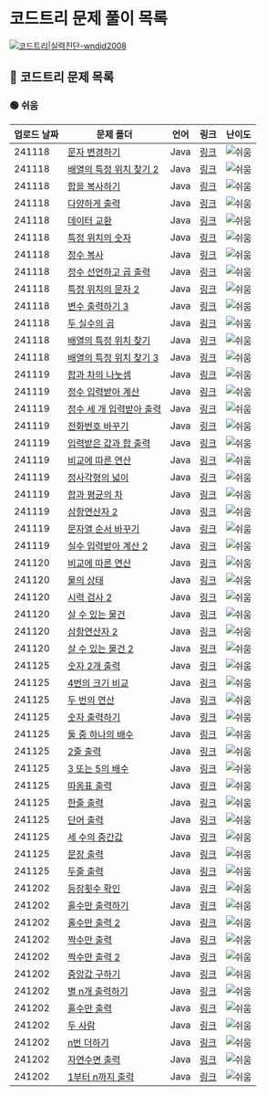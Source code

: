 #
# 코드트리 문제 풀이 목록
[![코드트리|실력진단-wndid2008](https://banner.codetree.ai/v1/banner/wndid2008)](https://www.codetree.ai/profiles/wndid2008)

## 🌳 코드트리 문제 목록
### 🟢 쉬움
| 업로드 날짜 | 문제 폴더 | 언어 | 링크 | 난이도 |
| ----------- | --------- | ---- | ----- | ------- |
| 241118 | [문자 변경하기](./241118/%EB%AC%B8%EC%9E%90%20%EB%B3%80%EA%B2%BD%ED%95%98%EA%B8%B0) | Java | [링크](./241118/%EB%AC%B8%EC%9E%90%20%EB%B3%80%EA%B2%BD%ED%95%98%EA%B8%B0) | ![쉬움](https://img.shields.io/badge/쉬움-%235cb85c.svg?for-the-badge) |
| 241118 | [배열의 특정 위치 찾기 2](./241118/%EB%B0%B0%EC%97%B4%EC%9D%98%20%ED%8A%B9%EC%A0%95%20%EC%9C%84%EC%B9%98%20%EC%B0%BE%EA%B8%B0%202) | Java | [링크](./241118/%EB%B0%B0%EC%97%B4%EC%9D%98%20%ED%8A%B9%EC%A0%95%20%EC%9C%84%EC%B9%98%20%EC%B0%BE%EA%B8%B0%202) | ![쉬움](https://img.shields.io/badge/쉬움-%235cb85c.svg?for-the-badge) |
| 241118 | [합을 복사하기](./241118/%ED%95%A9%EC%9D%84%20%EB%B3%B5%EC%82%AC%ED%95%98%EA%B8%B0) | Java | [링크](./241118/%ED%95%A9%EC%9D%84%20%EB%B3%B5%EC%82%AC%ED%95%98%EA%B8%B0) | ![쉬움](https://img.shields.io/badge/쉬움-%235cb85c.svg?for-the-badge) |
| 241118 | [다양하게 출력](./241118/%EB%8B%A4%EC%96%91%ED%95%98%EA%B2%8C%20%EC%B6%9C%EB%A0%A5) | Java | [링크](./241118/%EB%8B%A4%EC%96%91%ED%95%98%EA%B2%8C%20%EC%B6%9C%EB%A0%A5) | ![쉬움](https://img.shields.io/badge/쉬움-%235cb85c.svg?for-the-badge) |
| 241118 | [데이터 교환](./241118/%EB%8D%B0%EC%9D%B4%ED%84%B0%20%EA%B5%90%ED%99%98) | Java | [링크](./241118/%EB%8D%B0%EC%9D%B4%ED%84%B0%20%EA%B5%90%ED%99%98) | ![쉬움](https://img.shields.io/badge/쉬움-%235cb85c.svg?for-the-badge) |
| 241118 | [특정 위치의 숫자](./241118/%ED%8A%B9%EC%A0%95%20%EC%9C%84%EC%B9%98%EC%9D%98%20%EC%88%AB%EC%9E%90) | Java | [링크](./241118/%ED%8A%B9%EC%A0%95%20%EC%9C%84%EC%B9%98%EC%9D%98%20%EC%88%AB%EC%9E%90) | ![쉬움](https://img.shields.io/badge/쉬움-%235cb85c.svg?for-the-badge) |
| 241118 | [정수 복사](./241118/%EC%A0%95%EC%88%98%20%EB%B3%B5%EC%82%AC) | Java | [링크](./241118/%EC%A0%95%EC%88%98%20%EB%B3%B5%EC%82%AC) | ![쉬움](https://img.shields.io/badge/쉬움-%235cb85c.svg?for-the-badge) |
| 241118 | [정수 선언하고 곱 출력](./241118/%EC%A0%95%EC%88%98%20%EC%84%A0%EC%96%B8%ED%95%98%EA%B3%A0%20%EA%B3%B1%20%EC%B6%9C%EB%A0%A5) | Java | [링크](./241118/%EC%A0%95%EC%88%98%20%EC%84%A0%EC%96%B8%ED%95%98%EA%B3%A0%20%EA%B3%B1%20%EC%B6%9C%EB%A0%A5) | ![쉬움](https://img.shields.io/badge/쉬움-%235cb85c.svg?for-the-badge) |
| 241118 | [특정 위치의 문자 2](./241118/%ED%8A%B9%EC%A0%95%20%EC%9C%84%EC%B9%98%EC%9D%98%20%EB%AC%B8%EC%9E%90%202) | Java | [링크](./241118/%ED%8A%B9%EC%A0%95%20%EC%9C%84%EC%B9%98%EC%9D%98%20%EB%AC%B8%EC%9E%90%202) | ![쉬움](https://img.shields.io/badge/쉬움-%235cb85c.svg?for-the-badge) |
| 241118 | [변수 출력하기 3](./241118/%EB%B3%80%EC%88%98%20%EC%B6%9C%EB%A0%A5%ED%95%98%EA%B8%B0%203) | Java | [링크](./241118/%EB%B3%80%EC%88%98%20%EC%B6%9C%EB%A0%A5%ED%95%98%EA%B8%B0%203) | ![쉬움](https://img.shields.io/badge/쉬움-%235cb85c.svg?for-the-badge) |
| 241118 | [두 실수의 곱](./241118/%EB%91%90%20%EC%8B%A4%EC%88%98%EC%9D%98%20%EA%B3%B1) | Java | [링크](./241118/%EB%91%90%20%EC%8B%A4%EC%88%98%EC%9D%98%20%EA%B3%B1) | ![쉬움](https://img.shields.io/badge/쉬움-%235cb85c.svg?for-the-badge) |
| 241118 | [배열의 특정 위치 찾기](./241118/%EB%B0%B0%EC%97%B4%EC%9D%98%20%ED%8A%B9%EC%A0%95%20%EC%9C%84%EC%B9%98%20%EC%B0%BE%EA%B8%B0) | Java | [링크](./241118/%EB%B0%B0%EC%97%B4%EC%9D%98%20%ED%8A%B9%EC%A0%95%20%EC%9C%84%EC%B9%98%20%EC%B0%BE%EA%B8%B0) | ![쉬움](https://img.shields.io/badge/쉬움-%235cb85c.svg?for-the-badge) |
| 241118 | [배열의 특정 위치 찾기 3](./241118/%EB%B0%B0%EC%97%B4%EC%9D%98%20%ED%8A%B9%EC%A0%95%20%EC%9C%84%EC%B9%98%20%EC%B0%BE%EA%B8%B0%203) | Java | [링크](./241118/%EB%B0%B0%EC%97%B4%EC%9D%98%20%ED%8A%B9%EC%A0%95%20%EC%9C%84%EC%B9%98%20%EC%B0%BE%EA%B8%B0%203) | ![쉬움](https://img.shields.io/badge/쉬움-%235cb85c.svg?for-the-badge) |
| 241119 | [합과 차의 나눗셈](./241119/%ED%95%A9%EA%B3%BC%20%EC%B0%A8%EC%9D%98%20%EB%82%98%EB%88%97%EC%85%88) | Java | [링크](./241119/%ED%95%A9%EA%B3%BC%20%EC%B0%A8%EC%9D%98%20%EB%82%98%EB%88%97%EC%85%88) | ![쉬움](https://img.shields.io/badge/쉬움-%235cb85c.svg?for-the-badge) |
| 241119 | [정수 입력받아 계산](./241119/%EC%A0%95%EC%88%98%20%EC%9E%85%EB%A0%A5%EB%B0%9B%EC%95%84%20%EA%B3%84%EC%82%B0) | Java | [링크](./241119/%EC%A0%95%EC%88%98%20%EC%9E%85%EB%A0%A5%EB%B0%9B%EC%95%84%20%EA%B3%84%EC%82%B0) | ![쉬움](https://img.shields.io/badge/쉬움-%235cb85c.svg?for-the-badge) |
| 241119 | [정수 세 개 입력받아 출력](./241119/%EC%A0%95%EC%88%98%20%EC%84%B8%20%EA%B0%9C%20%EC%9E%85%EB%A0%A5%EB%B0%9B%EC%95%84%20%EC%B6%9C%EB%A0%A5) | Java | [링크](./241119/%EC%A0%95%EC%88%98%20%EC%84%B8%20%EA%B0%9C%20%EC%9E%85%EB%A0%A5%EB%B0%9B%EC%95%84%20%EC%B6%9C%EB%A0%A5) | ![쉬움](https://img.shields.io/badge/쉬움-%235cb85c.svg?for-the-badge) |
| 241119 | [전화번호 바꾸기](./241119/%EC%A0%84%ED%99%94%EB%B2%88%ED%98%B8%20%EB%B0%94%EA%BE%B8%EA%B8%B0) | Java | [링크](./241119/%EC%A0%84%ED%99%94%EB%B2%88%ED%98%B8%20%EB%B0%94%EA%BE%B8%EA%B8%B0) | ![쉬움](https://img.shields.io/badge/쉬움-%235cb85c.svg?for-the-badge) |
| 241119 | [입력받은 값과 합 출력](./241119/%EC%9E%85%EB%A0%A5%EB%B0%9B%EC%9D%80%20%EA%B0%92%EA%B3%BC%20%ED%95%A9%20%EC%B6%9C%EB%A0%A5) | Java | [링크](./241119/%EC%9E%85%EB%A0%A5%EB%B0%9B%EC%9D%80%20%EA%B0%92%EA%B3%BC%20%ED%95%A9%20%EC%B6%9C%EB%A0%A5) | ![쉬움](https://img.shields.io/badge/쉬움-%235cb85c.svg?for-the-badge) |
| 241119 | [비교에 따른 연산](./241119/%EB%B9%84%EA%B5%90%EC%97%90%20%EB%94%B0%EB%A5%B8%20%EC%97%B0%EC%82%B0) | Java | [링크](./241119/%EB%B9%84%EA%B5%90%EC%97%90%20%EB%94%B0%EB%A5%B8%20%EC%97%B0%EC%82%B0) | ![쉬움](https://img.shields.io/badge/쉬움-%235cb85c.svg?for-the-badge) |
| 241119 | [정사각형의 넓이](./241119/%EC%A0%95%EC%82%AC%EA%B0%81%ED%98%95%EC%9D%98%20%EB%84%93%EC%9D%B4) | Java | [링크](./241119/%EC%A0%95%EC%82%AC%EA%B0%81%ED%98%95%EC%9D%98%20%EB%84%93%EC%9D%B4) | ![쉬움](https://img.shields.io/badge/쉬움-%235cb85c.svg?for-the-badge) |
| 241119 | [합과 평균의 차](./241119/%ED%95%A9%EA%B3%BC%20%ED%8F%89%EA%B7%A0%EC%9D%98%20%EC%B0%A8) | Java | [링크](./241119/%ED%95%A9%EA%B3%BC%20%ED%8F%89%EA%B7%A0%EC%9D%98%20%EC%B0%A8) | ![쉬움](https://img.shields.io/badge/쉬움-%235cb85c.svg?for-the-badge) |
| 241119 | [삼항연산자 2](./241119/%EC%82%BC%ED%95%AD%EC%97%B0%EC%82%B0%EC%9E%90%202) | Java | [링크](./241119/%EC%82%BC%ED%95%AD%EC%97%B0%EC%82%B0%EC%9E%90%202) | ![쉬움](https://img.shields.io/badge/쉬움-%235cb85c.svg?for-the-badge) |
| 241119 | [문자열 순서 바꾸기](./241119/%EB%AC%B8%EC%9E%90%EC%97%B4%20%EC%88%9C%EC%84%9C%20%EB%B0%94%EA%BE%B8%EA%B8%B0) | Java | [링크](./241119/%EB%AC%B8%EC%9E%90%EC%97%B4%20%EC%88%9C%EC%84%9C%20%EB%B0%94%EA%BE%B8%EA%B8%B0) | ![쉬움](https://img.shields.io/badge/쉬움-%235cb85c.svg?for-the-badge) |
| 241119 | [실수 입력받아 계산 2](./241119/%EC%8B%A4%EC%88%98%20%EC%9E%85%EB%A0%A5%EB%B0%9B%EC%95%84%20%EA%B3%84%EC%82%B0%202) | Java | [링크](./241119/%EC%8B%A4%EC%88%98%20%EC%9E%85%EB%A0%A5%EB%B0%9B%EC%95%84%20%EA%B3%84%EC%82%B0%202) | ![쉬움](https://img.shields.io/badge/쉬움-%235cb85c.svg?for-the-badge) |
| 241120 | [비교에 따른 연산](./241120/%EB%B9%84%EA%B5%90%EC%97%90%20%EB%94%B0%EB%A5%B8%20%EC%97%B0%EC%82%B0) | Java | [링크](./241120/%EB%B9%84%EA%B5%90%EC%97%90%20%EB%94%B0%EB%A5%B8%20%EC%97%B0%EC%82%B0) | ![쉬움](https://img.shields.io/badge/쉬움-%235cb85c.svg?for-the-badge) |
| 241120 | [물의 상태](./241120/%EB%AC%BC%EC%9D%98%20%EC%83%81%ED%83%9C) | Java | [링크](./241120/%EB%AC%BC%EC%9D%98%20%EC%83%81%ED%83%9C) | ![쉬움](https://img.shields.io/badge/쉬움-%235cb85c.svg?for-the-badge) |
| 241120 | [시력 검사 2](./241120/%EC%8B%9C%EB%A0%A5%20%EA%B2%80%EC%82%AC%202) | Java | [링크](./241120/%EC%8B%9C%EB%A0%A5%20%EA%B2%80%EC%82%AC%202) | ![쉬움](https://img.shields.io/badge/쉬움-%235cb85c.svg?for-the-badge) |
| 241120 | [살 수 있는 물건](./241120/%EC%82%B4%20%EC%88%98%20%EC%9E%88%EB%8A%94%20%EB%AC%BC%EA%B1%B4) | Java | [링크](./241120/%EC%82%B4%20%EC%88%98%20%EC%9E%88%EB%8A%94%20%EB%AC%BC%EA%B1%B4) | ![쉬움](https://img.shields.io/badge/쉬움-%235cb85c.svg?for-the-badge) |
| 241120 | [삼항연산자 2](./241120/%EC%82%BC%ED%95%AD%EC%97%B0%EC%82%B0%EC%9E%90%202) | Java | [링크](./241120/%EC%82%BC%ED%95%AD%EC%97%B0%EC%82%B0%EC%9E%90%202) | ![쉬움](https://img.shields.io/badge/쉬움-%235cb85c.svg?for-the-badge) |
| 241120 | [살 수 있는 물건 2](./241120/%EC%82%B4%20%EC%88%98%20%EC%9E%88%EB%8A%94%20%EB%AC%BC%EA%B1%B4%202) | Java | [링크](./241120/%EC%82%B4%20%EC%88%98%20%EC%9E%88%EB%8A%94%20%EB%AC%BC%EA%B1%B4%202) | ![쉬움](https://img.shields.io/badge/쉬움-%235cb85c.svg?for-the-badge) |
| 241125 | [숫자 2개 출력](./241125/%EC%88%AB%EC%9E%90%202%EA%B0%9C%20%EC%B6%9C%EB%A0%A5) | Java | [링크](./241125/%EC%88%AB%EC%9E%90%202%EA%B0%9C%20%EC%B6%9C%EB%A0%A5) | ![쉬움](https://img.shields.io/badge/쉬움-%235cb85c.svg?for-the-badge) |
| 241125 | [4번의 크기 비교](./241125/4%EB%B2%88%EC%9D%98%20%ED%81%AC%EA%B8%B0%20%EB%B9%84%EA%B5%90) | Java | [링크](./241125/4%EB%B2%88%EC%9D%98%20%ED%81%AC%EA%B8%B0%20%EB%B9%84%EA%B5%90) | ![쉬움](https://img.shields.io/badge/쉬움-%235cb85c.svg?for-the-badge) |
| 241125 | [두 번의 연산](./241125/%EB%91%90%20%EB%B2%88%EC%9D%98%20%EC%97%B0%EC%82%B0) | Java | [링크](./241125/%EB%91%90%20%EB%B2%88%EC%9D%98%20%EC%97%B0%EC%82%B0) | ![쉬움](https://img.shields.io/badge/쉬움-%235cb85c.svg?for-the-badge) |
| 241125 | [숫자 출력하기](./241125/%EC%88%AB%EC%9E%90%20%EC%B6%9C%EB%A0%A5%ED%95%98%EA%B8%B0) | Java | [링크](./241125/%EC%88%AB%EC%9E%90%20%EC%B6%9C%EB%A0%A5%ED%95%98%EA%B8%B0) | ![쉬움](https://img.shields.io/badge/쉬움-%235cb85c.svg?for-the-badge) |
| 241125 | [둘 중 하나의 배수](./241125/%EB%91%98%20%EC%A4%91%20%ED%95%98%EB%82%98%EC%9D%98%20%EB%B0%B0%EC%88%98) | Java | [링크](./241125/%EB%91%98%20%EC%A4%91%20%ED%95%98%EB%82%98%EC%9D%98%20%EB%B0%B0%EC%88%98) | ![쉬움](https://img.shields.io/badge/쉬움-%235cb85c.svg?for-the-badge) |
| 241125 | [2줄 출력](./241125/2%EC%A4%84%20%EC%B6%9C%EB%A0%A5) | Java | [링크](./241125/2%EC%A4%84%20%EC%B6%9C%EB%A0%A5) | ![쉬움](https://img.shields.io/badge/쉬움-%235cb85c.svg?for-the-badge) |
| 241125 | [3 또는 5의 배수](./241125/3%20%EB%98%90%EB%8A%94%205%EC%9D%98%20%EB%B0%B0%EC%88%98) | Java | [링크](./241125/3%20%EB%98%90%EB%8A%94%205%EC%9D%98%20%EB%B0%B0%EC%88%98) | ![쉬움](https://img.shields.io/badge/쉬움-%235cb85c.svg?for-the-badge) |
| 241125 | [따옴표 출력](./241125/%EB%94%B0%EC%98%B4%ED%91%9C%20%EC%B6%9C%EB%A0%A5) | Java | [링크](./241125/%EB%94%B0%EC%98%B4%ED%91%9C%20%EC%B6%9C%EB%A0%A5) | ![쉬움](https://img.shields.io/badge/쉬움-%235cb85c.svg?for-the-badge) |
| 241125 | [한줄 출력](./241125/%ED%95%9C%EC%A4%84%20%EC%B6%9C%EB%A0%A5) | Java | [링크](./241125/%ED%95%9C%EC%A4%84%20%EC%B6%9C%EB%A0%A5) | ![쉬움](https://img.shields.io/badge/쉬움-%235cb85c.svg?for-the-badge) |
| 241125 | [단어 출력](./241125/%EB%8B%A8%EC%96%B4%20%EC%B6%9C%EB%A0%A5) | Java | [링크](./241125/%EB%8B%A8%EC%96%B4%20%EC%B6%9C%EB%A0%A5) | ![쉬움](https://img.shields.io/badge/쉬움-%235cb85c.svg?for-the-badge) |
| 241125 | [세 수의 중간값](./241125/%EC%84%B8%20%EC%88%98%EC%9D%98%20%EC%A4%91%EA%B0%84%EA%B0%92) | Java | [링크](./241125/%EC%84%B8%20%EC%88%98%EC%9D%98%20%EC%A4%91%EA%B0%84%EA%B0%92) | ![쉬움](https://img.shields.io/badge/쉬움-%235cb85c.svg?for-the-badge) |
| 241125 | [문장 출력](./241125/%EB%AC%B8%EC%9E%A5%20%EC%B6%9C%EB%A0%A5) | Java | [링크](./241125/%EB%AC%B8%EC%9E%A5%20%EC%B6%9C%EB%A0%A5) | ![쉬움](https://img.shields.io/badge/쉬움-%235cb85c.svg?for-the-badge) |
| 241125 | [두줄 출력](./241125/%EB%91%90%EC%A4%84%20%EC%B6%9C%EB%A0%A5) | Java | [링크](./241125/%EB%91%90%EC%A4%84%20%EC%B6%9C%EB%A0%A5) | ![쉬움](https://img.shields.io/badge/쉬움-%235cb85c.svg?for-the-badge) |
| 241202 | [등장횟수 확인](./241202/%EB%93%B1%EC%9E%A5%ED%9A%9F%EC%88%98%20%ED%99%95%EC%9D%B8) | Java | [링크](./241202/%EB%93%B1%EC%9E%A5%ED%9A%9F%EC%88%98%20%ED%99%95%EC%9D%B8) | ![쉬움](https://img.shields.io/badge/쉬움-%235cb85c.svg?for-the-badge) |
| 241202 | [홀수만 출력하기](./241202/%ED%99%80%EC%88%98%EB%A7%8C%20%EC%B6%9C%EB%A0%A5%ED%95%98%EA%B8%B0) | Java | [링크](./241202/%ED%99%80%EC%88%98%EB%A7%8C%20%EC%B6%9C%EB%A0%A5%ED%95%98%EA%B8%B0) | ![쉬움](https://img.shields.io/badge/쉬움-%235cb85c.svg?for-the-badge) |
| 241202 | [홀수만 출력 2](./241202/%ED%99%80%EC%88%98%EB%A7%8C%20%EC%B6%9C%EB%A0%A5%202) | Java | [링크](./241202/%ED%99%80%EC%88%98%EB%A7%8C%20%EC%B6%9C%EB%A0%A5%202) | ![쉬움](https://img.shields.io/badge/쉬움-%235cb85c.svg?for-the-badge) |
| 241202 | [짝수만 출력](./241202/%EC%A7%9D%EC%88%98%EB%A7%8C%20%EC%B6%9C%EB%A0%A5) | Java | [링크](./241202/%EC%A7%9D%EC%88%98%EB%A7%8C%20%EC%B6%9C%EB%A0%A5) | ![쉬움](https://img.shields.io/badge/쉬움-%235cb85c.svg?for-the-badge) |
| 241202 | [짝수만 출력 2](./241202/%EC%A7%9D%EC%88%98%EB%A7%8C%20%EC%B6%9C%EB%A0%A5%202) | Java | [링크](./241202/%EC%A7%9D%EC%88%98%EB%A7%8C%20%EC%B6%9C%EB%A0%A5%202) | ![쉬움](https://img.shields.io/badge/쉬움-%235cb85c.svg?for-the-badge) |
| 241202 | [중앙값 구하기](./241202/%EC%A4%91%EC%95%99%EA%B0%92%20%EA%B5%AC%ED%95%98%EA%B8%B0) | Java | [링크](./241202/%EC%A4%91%EC%95%99%EA%B0%92%20%EA%B5%AC%ED%95%98%EA%B8%B0) | ![쉬움](https://img.shields.io/badge/쉬움-%235cb85c.svg?for-the-badge) |
| 241202 | [별 n개 출력하기](./241202/%EB%B3%84%20n%EA%B0%9C%20%EC%B6%9C%EB%A0%A5%ED%95%98%EA%B8%B0) | Java | [링크](./241202/%EB%B3%84%20n%EA%B0%9C%20%EC%B6%9C%EB%A0%A5%ED%95%98%EA%B8%B0) | ![쉬움](https://img.shields.io/badge/쉬움-%235cb85c.svg?for-the-badge) |
| 241202 | [홀수만 출력](./241202/%ED%99%80%EC%88%98%EB%A7%8C%20%EC%B6%9C%EB%A0%A5) | Java | [링크](./241202/%ED%99%80%EC%88%98%EB%A7%8C%20%EC%B6%9C%EB%A0%A5) | ![쉬움](https://img.shields.io/badge/쉬움-%235cb85c.svg?for-the-badge) |
| 241202 | [두 사람](./241202/%EB%91%90%20%EC%82%AC%EB%9E%8C) | Java | [링크](./241202/%EB%91%90%20%EC%82%AC%EB%9E%8C) | ![쉬움](https://img.shields.io/badge/쉬움-%235cb85c.svg?for-the-badge) |
| 241202 | [n번 더하기](./241202/n%EB%B2%88%20%EB%8D%94%ED%95%98%EA%B8%B0) | Java | [링크](./241202/n%EB%B2%88%20%EB%8D%94%ED%95%98%EA%B8%B0) | ![쉬움](https://img.shields.io/badge/쉬움-%235cb85c.svg?for-the-badge) |
| 241202 | [자연수면 출력](./241202/%EC%9E%90%EC%97%B0%EC%88%98%EB%A9%B4%20%EC%B6%9C%EB%A0%A5) | Java | [링크](./241202/%EC%9E%90%EC%97%B0%EC%88%98%EB%A9%B4%20%EC%B6%9C%EB%A0%A5) | ![쉬움](https://img.shields.io/badge/쉬움-%235cb85c.svg?for-the-badge) |
| 241202 | [1부터 n까지 출력](./241202/1%EB%B6%80%ED%84%B0%20n%EA%B9%8C%EC%A7%80%20%EC%B6%9C%EB%A0%A5) | Java | [링크](./241202/1%EB%B6%80%ED%84%B0%20n%EA%B9%8C%EC%A7%80%20%EC%B6%9C%EB%A0%A5) | ![쉬움](https://img.shields.io/badge/쉬움-%235cb85c.svg?for-the-badge) |
